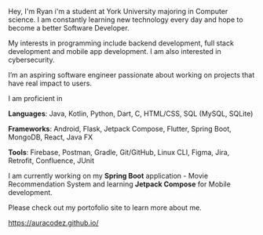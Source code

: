 
Hey, I'm Ryan i'm a student at York University majoring in Computer science. I am constantly learning new technology every day and hope to become a better Software Developer.

My interests in programming include backend development, full stack development and mobile app development. I am also interested in cybersecurity.

I’m an aspiring software engineer passionate about working on projects that have real impact to users. 

I am proficient in

**Languages**: Java, Kotlin, Python, Dart, C, HTML/CSS, SQL (MySQL, SQLite)

**Frameworks**: Android, Flask, Jetpack Compose, Flutter, Spring Boot, MongoDB, React, Java FX

**Tools**: Firebase, Postman, Gradle, Git/GitHub, Linux CLI, Figma, Jira, Retrofit, Confluence, JUnit

I am currently working on my **Spring Boot** application - Movie Recommendation System and learning **Jetpack Compose** for Mobile development.

Please check out my portofolio site to learn more about me.

https://auracodez.github.io/
